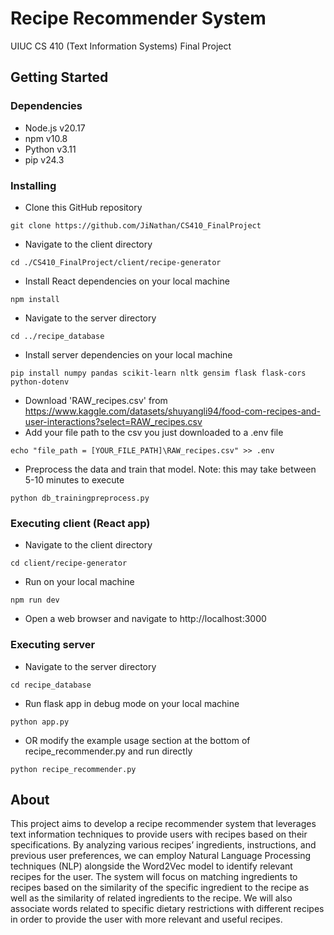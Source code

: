 # Recipe Recommender System
UIUC CS 410 (Text Information Systems) Final Project

## Getting Started

### Dependencies

* Node.js v20.17
* npm v10.8
* Python v3.11
* pip v24.3

### Installing

* Clone this GitHub repository
```
git clone https://github.com/JiNathan/CS410_FinalProject
```
* Navigate to the client directory
```
cd ./CS410_FinalProject/client/recipe-generator
```
* Install React dependencies on your local machine
```
npm install
```
* Navigate to the server directory
```
cd ../recipe_database
```
* Install server dependencies on your local machine
```
pip install numpy pandas scikit-learn nltk gensim flask flask-cors python-dotenv
```
* Download 'RAW_recipes.csv' from https://www.kaggle.com/datasets/shuyangli94/food-com-recipes-and-user-interactions?select=RAW_recipes.csv
* Add your file path to the csv you just downloaded to a .env file
```
echo "file_path = [YOUR_FILE_PATH]\RAW_recipes.csv" >> .env
```
* Preprocess the data and train that model. Note: this may take between 5-10 minutes to execute
```
python db_trainingpreprocess.py
```

### Executing client (React app)

* Navigate to the client directory
```
cd client/recipe-generator
```
* Run on your local machine
```
npm run dev
```
* Open a web browser and navigate to http://localhost:3000

### Executing server

* Navigate to the server directory
```
cd recipe_database
```
* Run flask app in debug mode on your local machine
```
python app.py
```
* OR modify the example usage section at the bottom of recipe_recommender.py and run directly
```
python recipe_recommender.py
```


## About

This project aims to develop a recipe recommender system that leverages text information techniques to provide users with recipes based on their specifications. By analyzing various recipes’ ingredients, instructions, and previous user preferences, we can employ Natural Language Processing techniques (NLP) alongside the Word2Vec model to identify relevant recipes for the user. The system will focus on matching ingredients to recipes based on the similarity of the specific ingredient to the recipe as well as the similarity of related ingredients to the recipe. We will also associate words related to specific dietary restrictions with different recipes in order to provide the user with more relevant and useful recipes.